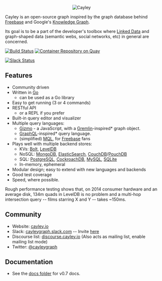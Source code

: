 <p align="center">
  <img src="static/branding/cayley_side.png?raw=true" alt="Cayley" />
</p>

Cayley is an open-source graph inspired by the graph database behind [Freebase](http://freebase.com) and Google's [Knowledge Graph](https://en.wikipedia.org/wiki/Knowledge_Graph).

Its goal is to be a part of the developer's toolbox where [Linked Data](http://linkeddata.org/) and graph-shaped data (semantic webs, social networks, etc) in general are concerned.

[![Build Status](https://travis-ci.org/cayleygraph/cayley.svg?branch=master)](https://travis-ci.org/cayleygraph/cayley)
[![Container Repository on Quay](https://quay.io/repository/cayleygraph/cayley/status "Container Repository on Quay")](https://quay.io/repository/cayleygraph/cayley)

[![Slack Status](https://cayley-slackin.herokuapp.com/badge.svg)](https://cayley-slackin.herokuapp.com/)

## Features

* Community driven
* Written in [Go](https://golang.org)
  * can be used as a Go library
* Easy to get running (3 or 4 commands)
* RESTful API
  * or a REPL if you prefer
* Built-in query editor and visualizer
* Multiple query languages:
  * [Gizmo](./docs/GizmoAPI.md) - a JavaScript, with a [Gremlin](http://gremlindocs.com/)-inspired\* graph object.
  * [GraphQL](./docs/GraphQL.md)-inspired\* query language.
  * (simplified) [MQL](./docs/MQL.md), for [Freebase](https://en.wikipedia.org/wiki/Freebase) fans
* Plays well with multiple backend stores:
  * KVs: [Bolt](https://github.com/boltdb/bolt), [LevelDB](https://github.com/google/leveldb)
  * NoSQL: [MongoDB](https://www.mongodb.org), [ElasticSearch](https://www.elastic.co/products/elasticsearch), [CouchDB](http://couchdb.apache.org/)/[PouchDB](https://pouchdb.com/)
  * SQL: [PostgreSQL](http://www.postgresql.org), [CockroachDB](https://www.cockroachlabs.com), [MySQL](https://www.mysql.com), [SQLite](https://www.sqlite.org)
  * In-memory, ephemeral
* Modular design; easy to extend with new languages and backends
* Good test coverage
* Speed, where possible.

Rough performance testing shows that, on 2014 consumer hardware and an average disk, 134m quads in LevelDB is no problem and a multi-hop intersection query -- films starring X and Y -- takes ~150ms.


## Community

* Website: [cayley.io](https://cayley.io)
* Slack: [cayleygraph.slack.com](https://cayleygraph.slack.com) -- Invite [here](https://cayley-slackin.herokuapp.com/)
* Discourse list: [discourse.cayley.io](https://discourse.cayley.io) (Also acts as mailing list, enable mailing list mode)
* Twitter: [@cayleygraph](https://twitter.com/cayleygraph)

## Documentation

* See the [docs folder](docs/) for v0.7 docs.
